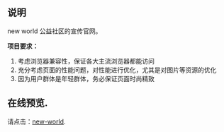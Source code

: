 ## 说明
new world 公益社区的宣传官网。

**项目要求：**
1. 考虑浏览器兼容性，保证各大主流浏览器都能访问
1. 充分考虑页面的性能问题，对性能进行优化，尤其是对图片等资源的优化
1. 因为用户群体是年轻群体，务必保证页面时尚精致

## 在线预览.

请点击：[new-world](https://ljy1017010.github.io/new-world/).
